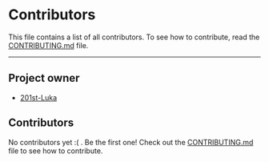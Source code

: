 # Contributors

This file contains a list of all contributors.
To see how to contribute, read the [CONTRIBUTING.md](CONTRIBUTING.md) file.

---

## Project owner

- [201st-Luka](https://github.com/201st-Luka)

## Contributors

No contributors yet :( . 
Be the first one!
Check out the [CONTRIBUTING.md](CONTRIBUTING.md) file to see how to contribute.